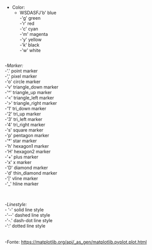 - Color:</br>
    - WSDASFJ'b'	blue</br>
    -'g'	green</br>
    -'r'	red</br>
    -'c'	cyan</br>
    -'m'	magenta</br>
    -'y'	yellow</br>
    -'k'	black</br>
    -'w'	white</br></br>

-*Marker:*</br>
    -'.'	point marker</br>
    -','	pixel marker</br>
    -'o'	circle marker</br>
    -'v'	triangle_down marker</br>
    -'^'	triangle_up marker</br>
    -'<'	triangle_left marker</br>
    -'>'	triangle_right marker</br>
    -'1'	tri_down marker</br>
    -'2'	tri_up marker</br>
    -'3'	tri_left marker</br>
    -'4'	tri_right marker</br>
    -'s'	square marker</br>
    -'p'	pentagon marker</br>
    -'*'	star marker</br>
    -'h'	hexagon1 marker</br>
    -'H'	hexagon2 marker</br>
    -'+'	plus marker</br>
    -'x'	x marker</br>
    -'D'	diamond marker</br>
    -'d'	thin_diamond marker</br>
    -'|'	vline marker</br>
    -'_'	hline marker</br>
  </br></br>
 
 -*Linestyle:*</br>
      - '-'	solid line style</br>
      -'--'	dashed line style</br>
      -'-.'	dash-dot line style</br>
      -':'	dotted line style</br>
</br>
</br>
-Fonte: https://matplotlib.org/api/_as_gen/matplotlib.pyplot.plot.html

